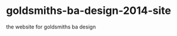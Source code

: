 goldsmiths-ba-design-2014-site
==============================

the website for goldsmiths ba design
